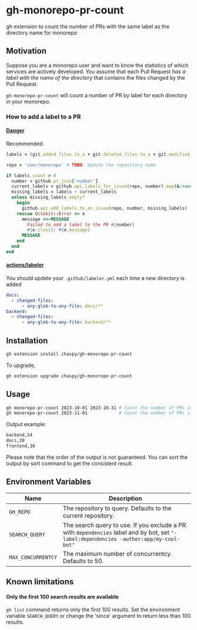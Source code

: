 # gh-monorepo-pr-count

gh extension to count the number of PRs with the same label as the directory name for monorepo

## Motivation

Suppose you are a monorepo user and want to know the statistics of which services are actively developed.
You assume that each Pull Request _has a label with the name of the directory_ that contains the files changed by the Pull Request.

`gh-monorepo-pr-count` will count a number of PR by label for each directory in your monorepo.

### How to add a label to a PR

#### [Danger](https://github.com/danger/danger)

Recommended.

```ruby
labels = (git.added_files.to_a + git.deleted_files.to_a + git.modified_files.to_a).map {|f| Pathname.new(f).descend.first.to_s }.uniq

repo = 'user/monorepo' # TODO: Update the repository name

if labels.count > 0
  number = github.pr_json['number']
  current_labels = github.api.labels_for_issue(repo, number).map(&:name)
  missing_labels = labels - current_labels
  unless missing_labels.empty?
    begin
      github.api.add_labels_to_an_issue(repo, number, missing_labels)
    rescue Octokit::Error => e
      message <<~MESSAGE
        Failed to add a label to the PR #{number}
        #{e.class}: #{e.message}
      MESSAGE
    end
  end
end
```

#### [actions/labeler](https://github.com/actions/labeler)

You should update your `.github/labeler.yml` each time a new directory is added

```yaml
docs:
  - changed-files:
      - any-glob-to-any-file: docs/**
backend:
  - changed-files:
      - any-glob-to-any-file: backend/**
```

## Installation

```sh
gh extension install chaspy/gh-monorepo-pr-count
```

To upgrade,

```sh
gh extension upgrade chaspy/gh-monorepo-pr-count
```

## Usage

```sh
gh monorepo-pr-count 2023-10-01 2023-10-31 # Count the number of PRs in October 2023
gh monorepo-pr-count 2023-11-01            # Count the number of PRs since November 1st, 2023 until now
```

Output example:

```sh
backend,54
docs,20
frontend,10
```

Please note that the order of the output is not guaranteed. You can sort the output by sort command to get the consistent result.

## Environment Variables

| Name               | Description                                                                                                                            |
| ------------------ | -------------------------------------------------------------------------------------------------------------------------------------- |
| `GH_REPO`          | The repository to query. Defaults to the current repository.                                                                           |
| `SEARCH_QUERY`     | The search query to use. If you exclude a PR with `dependencies` label and by bot, set `"-label:dependencies -author:app/my-cool-bot"` |
| `MAX_CONCURRENTCY` | The maximum number of concurrentcy. Defaults to 50.                                                                                    |

## Known limitations

#### Only the first 100 search results are available

`gh list` command returns only the first 100 results. Set the environment variable `SEARCH_QUERY` or change the 'since' argument to return less than 100 results.
